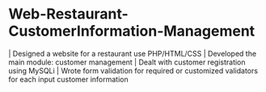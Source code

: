 # Web-Restaurant-CustomerInformation-Management
|	Designed a website for a restaurant use PHP/HTML/CSS
|	Developed the main module: customer management
|	Dealt with customer registration using MySQLi
|	Wrote form validation for required or customized validators for each input customer information
